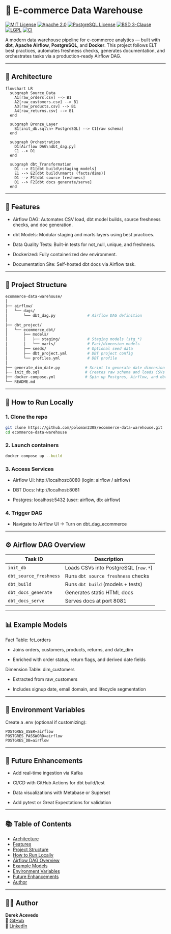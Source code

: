 # 🏬 E-commerce Data Warehouse

[![MIT License](https://img.shields.io/badge/License-MIT-green.svg)](LICENSE)
[![Apache 2.0](https://img.shields.io/badge/License-Apache_2.0-blue.svg)](https://www.apache.org/licenses/LICENSE-2.0)
[![PostgreSQL License](https://img.shields.io/badge/License-PostgreSQL-blue.svg)](https://opensource.org/licenses/PostgreSQL)
[![BSD 3-Clause](https://img.shields.io/badge/License-BSD_3--Clause-orange.svg)](https://opensource.org/licenses/BSD-3-Clause)
[![LGPL](https://img.shields.io/badge/License-LGPL-lightgrey.svg)](https://www.gnu.org/licenses/lgpl-3.0.html)
[![CI](https://github.com/poloman2308/ecommerce-data-warehouse/actions/workflows/dbt.yml/badge.svg)](https://github.com/poloman2308/ecommerce-data-warehouse/actions)

A modern data warehouse pipeline for e-commerce analytics — built with **dbt**, **Apache Airflow**, **PostgreSQL**, and **Docker**. This project follows ELT best practices, automates freshness checks, generates documentation, and orchestrates tasks via a production-ready Airflow DAG.

---

## 🧱 Architecture

```mermaid
flowchart LR
  subgraph Source_Data
    A1[raw_orders.csv] --> B1
    A2[raw_customers.csv] --> B1
    A3[raw_products.csv] --> B1
    A4[raw_returns.csv] --> B1
  end

  subgraph Bronze_Layer
    B1[init_db.sql\n→ PostgreSQL] --> C1[raw schema]
  end

  subgraph Orchestration
    D1[Airflow DAG\ndbt_dag.py]
    C1 --> D1
  end

  subgraph dbt_Transformation
    D1 --> E1[dbt build\nstaging models]
    E1 --> E2[dbt build\nmarts (facts/dims)]
    D1 --> F1[dbt source freshness]
    D1 --> F2[dbt docs generate/serve]
  end
```

---

## 🚀 Features

* Airflow DAG: Automates CSV load, dbt model builds, source freshness checks, and doc generation.

* dbt Models: Modular staging and marts layers using best practices.

* Data Quality Tests: Built-in tests for not_null, unique, and freshness.

* Dockerized: Fully containerized dev environment.

* Documentation Site: Self-hosted dbt docs via Airflow task.

---

## 📂 Project Structure

```bash
ecommerce-data-warehouse/
│
├── airflow/
│   └── dags/
│       └── dbt_dag.py              # Airflow DAG definition
│
├── dbt_project/
│   └── ecommerce_dbt/
│       ├── models/
│       │   ├── staging/            # Staging models (stg_*)
│       │   └── marts/              # Fact/dimension models
│       ├── seeds/                  # Optional seed data
│       ├── dbt_project.yml         # DBT project config
│       └── profiles.yml            # DBT profile
│
├── generate_dim_date.py           # Script to generate date dimension
├── init_db.sql                    # Creates raw schema and loads CSVs
├── docker-compose.yml             # Spin up Postgres, Airflow, and dbt
└── README.md
```

---

## 🧪 How to Run Locally

### 1. Clone the repo

```bash
git clone https://github.com/poloman2308/ecommerce-data-warehouse.git
cd ecommerce-data-warehouse
```

### 2. Launch containers

```bash
docker compose up --build
```

### 3. Access Services

* Airflow UI: http://localhost:8080 (login: airflow / airflow)

* DBT Docs: http://localhost:8081

* Postgres: localhost:5432 (user: airflow, db: airflow)

### 4. Trigger DAG

* Navigate to Airflow UI → Turn on dbt_dag_ecommerce

---

## ⚙️ Airflow DAG Overview

| Task ID                | Description                          |
| ---------------------- | ------------------------------------ |
| `init_db`              | Loads CSVs into PostgreSQL (`raw.*`) |
| `dbt_source_freshness` | Runs `dbt source freshness` checks   |
| `dbt_build`            | Runs `dbt build` (models + tests)    |
| `dbt_docs_generate`    | Generates static HTML docs           |
| `dbt_docs_serve`       | Serves docs at port 8081             |

---

## 📊 Example Models

Fact Table: fct_orders
* Joins orders, customers, products, returns, and date_dim

* Enriched with order status, return flags, and derived date fields

Dimension Table: dim_customers
* Extracted from raw_customers

* Includes signup date, email domain, and lifecycle segmentation

---

## 🔐 Environment Variables

Create a .env (optional if customizing):

```env
POSTGRES_USER=airflow
POSTGRES_PASSWORD=airflow
POSTGRES_DB=airflow
```

---

## 🧠 Future Enhancements

* Add real-time ingestion via Kafka

* CI/CD with GitHub Actions for dbt build/test

* Data visualizations with Metabase or Superset

* Add pytest or Great Expectations for validation

---

## 📚 Table of Contents

- [Architecture](#-architecture)
- [Features](#-features)
- [Project Structure](#-project-structure)
- [How to Run Locally](#-how-to-run-locally)
- [Airflow DAG Overview](#️-airflow-dag-overview)
- [Example Models](#-example-models)
- [Environment Variables](#-environment-variables)
- [Future Enhancements](#-future-enhancements)
- [Author](#-author)

---

## 🙋‍♂️ Author

**Derek Acevedo**  
📍 [GitHub](https://github.com/poloman2308)  
📄 [LinkedIn](https://www.linkedin.com/in/derekacevedo86)


